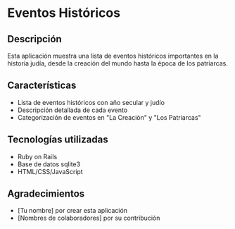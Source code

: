 # Eventos Históricos

## Descripción

Esta aplicación muestra una lista de eventos históricos importantes en la historia judía, desde la creación del mundo hasta la época de los patriarcas.

## Características

* Lista de eventos históricos con año secular y judío
* Descripción detallada de cada evento
* Categorización de eventos en "La Creación" y "Los Patriarcas"

## Tecnologías utilizadas

* Ruby on Rails
* Base de datos sqlite3
* HTML/CSS/JavaScript

## Agradecimientos

* [Tu nombre] por crear esta aplicación
* [Nombres de colaboradores] por su contribución
